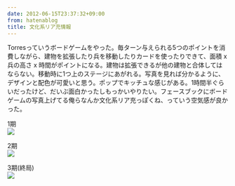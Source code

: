 ```yaml
---
date: 2012-06-15T23:37:32+09:00
from: hatenablog
title: 文化系リア充情報
---
```

Torresっていうボードゲームをやった。毎ターン与えられる5つのポイントを消費しながら、建物を拡張したり兵を移動したりカードを使ったりできて、面積 x 兵の高さ x 時間がポイントになる。建物は拡張できるが他の建物と合体してはならない。移動時に1つ上のステージにあがれる。写真を見れば分かるように、デザインと配色が可愛いと思う。ポップでキッチュな感じがある。1時間半ぐらいだったけど、だいぶ面白かったしもっかいやりたい。フェースブックにボードゲームの写真上げてる俺らなんか文化系リア充っぽくね、っていう空気感が良かった。

1期  
 ![](http://dl.dropbox.com/u/5978869/image/20120615_232748.png)

2期  
 ![](http://dl.dropbox.com/u/5978869/image/20120615_232806.png)

3期(終局)  
 ![](http://dl.dropbox.com/u/5978869/image/20120615_232827.png)

